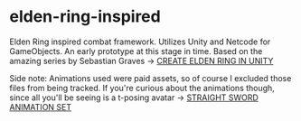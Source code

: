 # elden-ring-inspired
Elden Ring inspired combat framework. Utilizes Unity and Netcode for GameObjects. An early prototype at this stage in time. Based on the amazing series by Sebastian Graves ->
[CREATE ELDEN RING IN UNITY](https://www.youtube.com/playlist?list=PLD_vBJjpCwJvP9F9CeDRiLs08a3ldTpW5)

Side note: Animations used were paid assets, so of course I excluded those files from being tracked. If you're curious about the animations though, since all you'll be seeing is a t-posing avatar -> 
[STRAIGHT SWORD ANIMATION SET](https://assetstore.unity.com/packages/3d/animations/straight-sword-animation-set-220752)
